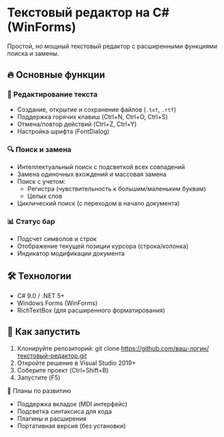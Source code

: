 # Текстовый редактор на C# (WinForms)

Простой, но мощный текстовый редактор с расширенными функциями поиска и замены.

## 🔥 Основные функции

### 📝 Редактирование текста
- Создание, открытие и сохранение файлов (`.txt`, `.rtf`)
- Поддержка горячих клавиш (Ctrl+N, Ctrl+O, Ctrl+S)
- Отмена/повтор действий (Ctrl+Z, Ctrl+Y)
- Настройка шрифта (FontDialog)

### 🔍 Поиск и замена
- Интеллектуальный поиск с подсветкой всех совпадений
- Замена одиночных вхождений и массовая замена
- Поиск с учетом:
  - Регистра (чувствительность к большим/маленьким буквам)
  - Целых слов
- Циклический поиск (с переходом в начало документа)

### 📊 Статус бар
- Подсчет символов и строк
- Отображение текущей позиции курсора (строка/колонка)
- Индикатор модификации документа

## 🛠 Технологии
- C# 9.0 / .NET 5+
- Windows Forms (WinForms)
- RichTextBox (для расширенного форматирования)

## 🚀 Как запустить
1. Клонируйте репозиторий:
   git clone https://github.com/ваш-логин/текстовый-редактор.git
2. Откройте решение в Visual Studio 2019+
3. Соберите проект (Ctrl+Shift+B)
4. Запустите (F5)

📌 Планы по развитию
- Поддержка вкладок (MDI интерфейс)
- Подсветка синтаксиса для кода
- Плагины и расширения
- Портативная версия (без установки)
   ```bash
   
